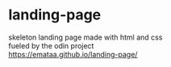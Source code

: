 # landing-page

skeleton landing page made with html and css  
fueled by the odin project  
https://emataa.github.io/landing-page/
